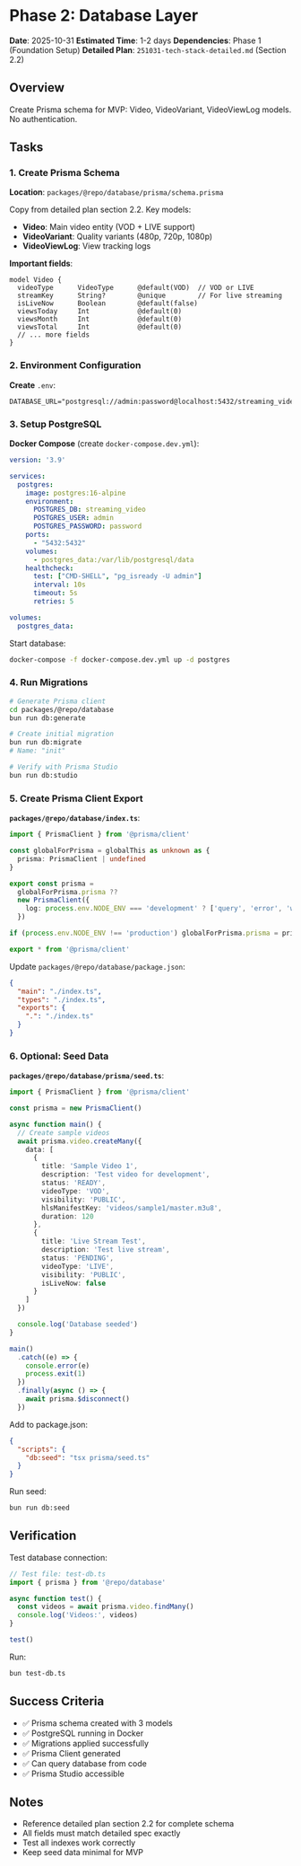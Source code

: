 # Phase 2: Database Layer

**Date**: 2025-10-31
**Estimated Time**: 1-2 days
**Dependencies**: Phase 1 (Foundation Setup)
**Detailed Plan**: `251031-tech-stack-detailed.md` (Section 2.2)

## Overview

Create Prisma schema for MVP: Video, VideoVariant, VideoViewLog models. No authentication.

## Tasks

### 1. Create Prisma Schema

**Location**: `packages/@repo/database/prisma/schema.prisma`

Copy from detailed plan section 2.2. Key models:
- **Video**: Main video entity (VOD + LIVE support)
- **VideoVariant**: Quality variants (480p, 720p, 1080p)
- **VideoViewLog**: View tracking logs

**Important fields**:
```prisma
model Video {
  videoType      VideoType      @default(VOD)  // VOD or LIVE
  streamKey      String?        @unique        // For live streaming
  isLiveNow      Boolean        @default(false)
  viewsToday     Int            @default(0)
  viewsMonth     Int            @default(0)
  viewsTotal     Int            @default(0)
  // ... more fields
}
```

### 2. Environment Configuration

**Create** `.env`:
```env
DATABASE_URL="postgresql://admin:password@localhost:5432/streaming_video"
```

### 3. Setup PostgreSQL

**Docker Compose** (create `docker-compose.dev.yml`):
```yaml
version: '3.9'

services:
  postgres:
    image: postgres:16-alpine
    environment:
      POSTGRES_DB: streaming_video
      POSTGRES_USER: admin
      POSTGRES_PASSWORD: password
    ports:
      - "5432:5432"
    volumes:
      - postgres_data:/var/lib/postgresql/data
    healthcheck:
      test: ["CMD-SHELL", "pg_isready -U admin"]
      interval: 10s
      timeout: 5s
      retries: 5

volumes:
  postgres_data:
```

Start database:
```bash
docker-compose -f docker-compose.dev.yml up -d postgres
```

### 4. Run Migrations

```bash
# Generate Prisma client
cd packages/@repo/database
bun run db:generate

# Create initial migration
bun run db:migrate
# Name: "init"

# Verify with Prisma Studio
bun run db:studio
```

### 5. Create Prisma Client Export

**`packages/@repo/database/index.ts`**:
```typescript
import { PrismaClient } from '@prisma/client'

const globalForPrisma = globalThis as unknown as {
  prisma: PrismaClient | undefined
}

export const prisma =
  globalForPrisma.prisma ??
  new PrismaClient({
    log: process.env.NODE_ENV === 'development' ? ['query', 'error', 'warn'] : ['error'],
  })

if (process.env.NODE_ENV !== 'production') globalForPrisma.prisma = prisma

export * from '@prisma/client'
```

Update `packages/@repo/database/package.json`:
```json
{
  "main": "./index.ts",
  "types": "./index.ts",
  "exports": {
    ".": "./index.ts"
  }
}
```

### 6. Optional: Seed Data

**`packages/@repo/database/prisma/seed.ts`**:
```typescript
import { PrismaClient } from '@prisma/client'

const prisma = new PrismaClient()

async function main() {
  // Create sample videos
  await prisma.video.createMany({
    data: [
      {
        title: 'Sample Video 1',
        description: 'Test video for development',
        status: 'READY',
        videoType: 'VOD',
        visibility: 'PUBLIC',
        hlsManifestKey: 'videos/sample1/master.m3u8',
        duration: 120
      },
      {
        title: 'Live Stream Test',
        description: 'Test live stream',
        status: 'PENDING',
        videoType: 'LIVE',
        visibility: 'PUBLIC',
        isLiveNow: false
      }
    ]
  })

  console.log('Database seeded')
}

main()
  .catch((e) => {
    console.error(e)
    process.exit(1)
  })
  .finally(async () => {
    await prisma.$disconnect()
  })
```

Add to package.json:
```json
{
  "scripts": {
    "db:seed": "tsx prisma/seed.ts"
  }
}
```

Run seed:
```bash
bun run db:seed
```

## Verification

Test database connection:
```typescript
// Test file: test-db.ts
import { prisma } from '@repo/database'

async function test() {
  const videos = await prisma.video.findMany()
  console.log('Videos:', videos)
}

test()
```

Run:
```bash
bun test-db.ts
```

## Success Criteria

- ✅ Prisma schema created with 3 models
- ✅ PostgreSQL running in Docker
- ✅ Migrations applied successfully
- ✅ Prisma Client generated
- ✅ Can query database from code
- ✅ Prisma Studio accessible

## Notes

- Reference detailed plan section 2.2 for complete schema
- All fields must match detailed spec exactly
- Test all indexes work correctly
- Keep seed data minimal for MVP
